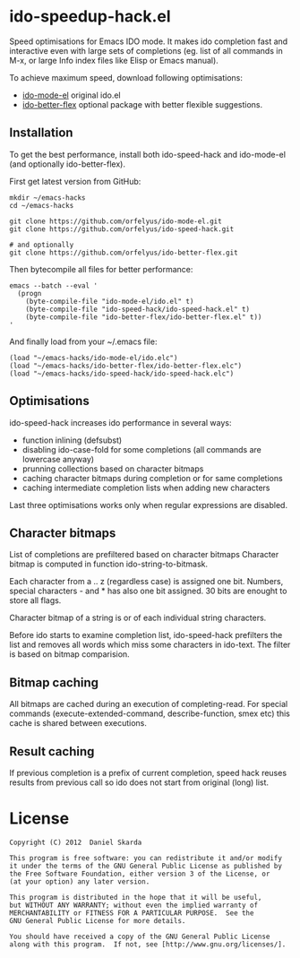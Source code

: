 ido-speedup-hack.el
===================

Speed optimisations for Emacs IDO mode. It makes ido completion fast
and interactive even with large sets of completions (eg. list of all
commands in M-x, or large Info index files like Elisp or Emacs
manual).

To achieve maximum speed, download following optimisations:

* [ido-mode-el][] original ido.el 
* [ido-better-flex][] optional package with better flexible suggestions.

Installation
------------

To get the best performance, install both ido-speed-hack and ido-mode-el
(and optionally ido-better-flex).

First get latest version from GitHub:

```shell
mkdir ~/emacs-hacks
cd ~/emacs-hacks
    
git clone https://github.com/orfelyus/ido-mode-el.git
git clone https://github.com/orfelyus/ido-speed-hack.git

# and optionally
git clone https://github.com/orfelyus/ido-better-flex.git
```
Then bytecompile all files for better performance:

```shell
emacs --batch --eval '
  (progn
    (byte-compile-file "ido-mode-el/ido.el" t)
    (byte-compile-file "ido-speed-hack/ido-speed-hack.el" t)
    (byte-compile-file "ido-better-flex/ido-better-flex.el" t))
'
```

And finally load from your ~/.emacs file:

```emacs
(load "~/emacs-hacks/ido-mode-el/ido.elc")
(load "~/emacs-hacks/ido-better-flex/ido-better-flex.elc")
(load "~/emacs-hacks/ido-speed-hack/ido-speed-hack.elc")
```

Optimisations
-------------
ido-speed-hack increases ido performance in several ways:

* function inlining (defsubst)
* disabling ido-case-fold for some completions (all commands are lowercase anyway)
* prunning collections based on character bitmaps
* caching character bitmaps during completion or for same completions
* caching intermediate completion lists when adding new characters

Last three optimisations works only when regular expressions are disabled.

Character bitmaps
-----------------
List of completions are prefiltered based on character bitmaps
Character bitmap is computed in function ido-string-to-bitmask. 

Each character from a .. z (regardless case) is assigned one bit.
Numbers, special characters - and * has also one bit assigned. 30 bits
are enought to store all flags.

Character bitmap of a string is or of each individual string
characters. 

Before ido starts to examine completion list, ido-speed-hack
prefilters the list and removes all words which miss some characters
in ido-text. The filter is based on bitmap comparision.

Bitmap caching
--------------
All bitmaps are cached during an execution of completing-read. 
For special commands (execute-extended-command, describe-function,
smex etc) this cache is shared between executions.

Result caching
--------------
If previous completion is a prefix of current completion, speed hack
reuses results from previous call so ido does not start from original
(long) list.

License
=======

    Copyright (C) 2012  Daniel Skarda
    
    This program is free software: you can redistribute it and/or modify
    it under the terms of the GNU General Public License as published by
    the Free Software Foundation, either version 3 of the License, or
    (at your option) any later version.
    
    This program is distributed in the hope that it will be useful,
    but WITHOUT ANY WARRANTY; without even the implied warranty of
    MERCHANTABILITY or FITNESS FOR A PARTICULAR PURPOSE.  See the
    GNU General Public License for more details.
    
    You should have received a copy of the GNU General Public License
    along with this program.  If not, see [http://www.gnu.org/licenses/].

[ido-mode-el]: https://github.com/orfelyus/ido-mode-el
[ido-better-flex]: https://github.com/orfelyus/ido-better-flex
